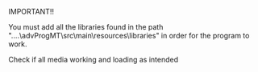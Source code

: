 IMPORTANT!!

You must add all the libraries found in the path "....\advProgMT\src\main\resources\libraries" in order for the program to work.

Check if all media working and loading as intended
